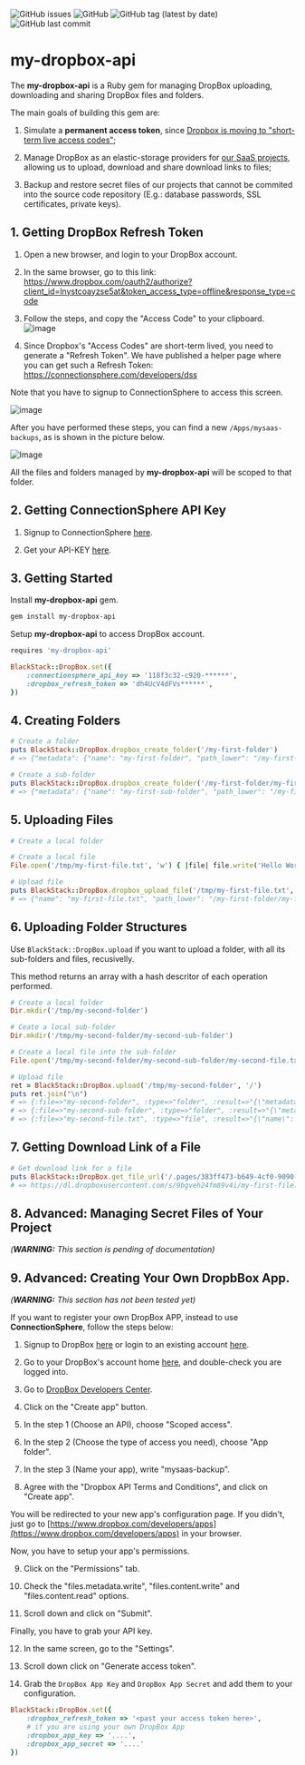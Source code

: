 ![GitHub issues](https://img.shields.io/github/issues/leandrosardi/my-dropbox-api) ![GitHub](https://img.shields.io/github/license/leandrosardi/my-dropbox-api) ![GitHub tag (latest by date)](https://img.shields.io/github/v/tag/leandrosardi/my-dropbox-api) ![GitHub last commit](https://img.shields.io/github/last-commit/leandrosardi/my-dropbox-api)

# my-dropbox-api

The **my-dropbox-api** is a Ruby gem for managing DropBox uploading, downloading and sharing DropBox files and folders.

The main goals of building this gem are:

1. Simulate a **permanent access token**, since [Dropbox is moving to "short-term live access codes"](https://www.dropboxforum.com/t5/Discuss-Dropbox-Developer-API/Permanent-access-token/td-p/592644);

2. Manage DropBox as an elastic-storage providers for [our SaaS projects](https://github.com/leandrosardi/mysaas), allowing us to upload, download and share download links to files;

3. Backup and restore secret files of our projects that cannot be commited into the source code repository (E.g.: database passwords, SSL certificates, private keys).

## 1. Getting DropBox Refresh Token

1. Open a new browser, and login to your DropBox account.

2. In the same browser, go to this link:
https://www.dropbox.com/oauth2/authorize?client_id=lnystcoayzse5at&token_access_type=offline&response_type=code

3. Follow the steps, and copy the "Access Code" to your clipboard.
![image](https://user-images.githubusercontent.com/55877846/215112803-4f4b08b3-5fa5-45f9-ac27-b1d1aba5ba2e.png)

4. Since Dropbox's "Access Codes" are short-term lived, you need to generate a "Refresh Token".
We have published a helper page where you can get such a Refresh Token:
https://connectionsphere.com/developers/dss

Note that you have to signup to ConnectionSphere to access this screen.

![image](https://user-images.githubusercontent.com/55877846/215155561-ed1c915f-e585-49bd-957d-4e9cc60d3f02.png)


After you have performed these steps, you can find a new `/Apps/mysaas-backups`, as is shown in the picture below.

![Image](https://user-images.githubusercontent.com/55877846/227719530-1d0ce570-0844-49cb-a33f-f91538b97e84.png)

All the files and folders managed by **my-dropbox-api** will be scoped to that folder.

## 2. Getting ConnectionSphere API Key

1. Signup to ConnectionSphere [here](https://connectionsphere.com/signup).

2. Get your API-KEY [here](https://connectionsphere.com/settings/apikey).

## 3. Getting Started

Install **my-dropbox-api** gem.

```bash
gem install my-dropbox-api
```

Setup **my-dropbox-api** to access DropBox account.

```ruby
requires 'my-dropbox-api'

BlackStack::DropBox.set({
    :connectionsphere_api_key => '118f3c32-c920-******',
    :dropbox_refresh_token => 'dh4UcV4dFVs******',
})
```

## 4. Creating Folders

```ruby
# Create a folder
puts BlackStack::DropBox.dropbox_create_folder('/my-first-folder')
# => {"metadata": {"name": "my-first-folder", "path_lower": "/my-first-folder", "path_display": "/my-first-folder", "id": "id:Vtyvsunm9sMAAAAAAAAACA"}}

# Create a sub-folder
puts BlackStack::DropBox.dropbox_create_folder('/my-first-folder/my-first-sub-folder')
# => {"metadata": {"name": "my-first-sub-folder", "path_lower": "/my-first-folder/my-first-sub-folder", "path_display": "/my-first-folder/my-first-sub-folder", "id": "id:Vtyvsunm9sMAAAAAAAAACQ"}}
```

## 5. Uploading Files

```ruby
# Create a local folder

# Create a local file
File.open('/tmp/my-first-file.txt', 'w') { |file| file.write('Hello World!') }

# Upload file
puts BlackStack::DropBox.dropbox_upload_file('/tmp/my-first-file.txt', '/my-first-folder/my-first-file.txt')
# => {"name": "my-first-file.txt", "path_lower": "/my-first-folder/my-first-file.txt", "path_display": "/my-first-folder/my-first-file.txt", "id": "id:Vtyvsunm9sMAAAAAAAAACw", "client_modified": "2023-03-25T14:20:36Z", "server_modified": "2023-03-25T14:20:37Z", "rev": "5f7ba36b1776ce01d7d61", "size": 12, "is_downloadable": true, "content_hash": "61f417374f4400b47dcae1a8f402d4f4dacf455a0442a06aa455a447b0d4e170"}
```

## 6. Uploading Folder Structures

Use `BlackStack::DropBox.upload` if you want to upload a folder, with all its sub-folders and files, recusivelly.

This method returns an array with a hash descritor of each operation performed.

```ruby
# Create a local folder
Dir.mkdir('/tmp/my-second-folder')

# Ceate a local sub-folder
Dir.mkdir('/tmp/my-second-folder/my-second-sub-folder')

# Create a local file into the sub-folder
File.open('/tmp/my-second-folder/my-second-sub-folder/my-second-file.txt', 'w') { |file| file.write('Hello World!') }

# Upload file
ret = BlackStack::DropBox.upload('/tmp/my-second-folder', '/')
puts ret.join("\n")
# => {:file=>"my-second-folder", :type=>"folder", :result=>"{\"metadata\": {\"name\": \"my-second-folder\", \"path_lower\": \"/my-second-folder\", \"path_display\": \"/my-second-folder\", \"id\": \"id:Vtyvsunm9sMAAAAAAAAAEQ\"}}"}
# => {:file=>"my-second-sub-folder", :type=>"folder", :result=>"{\"metadata\": {\"name\": \"my-second-sub-folder\", \"path_lower\": \"/my-second-folder/my-second-sub-folder\", \"path_display\": \"/my-second-folder/my-second-sub-folder\", \"id\": \"id:Vtyvsunm9sMAAAAAAAAAEg\"}}"}
# => {:file=>"my-second-file.txt", :type=>"file", :result=>"{\"name\": \"my-second-file.txt\", \"path_lower\": \"/my-second-folder/my-second-sub-folder/my-second-file.txt\", \"path_display\": \"/my-second-folder/my-second-sub-folder/my-second-file.txt\", \"id\": \"id:Vtyvsunm9sMAAAAAAAAAEw\", \"client_modified\": \"2023-03-25T15:17:28Z\", \"server_modified\": \"2023-03-25T15:17:28Z\", \"rev\": \"5f7bb020690c7e01d7d61\", \"size\": 12, \"is_downloadable\": true, \"content_hash\": \"61f417374f4400b47dcae1a8f402d4f4dacf455a0442a06aa455a447b0d4e170\"}"}
```

## 7. Getting Download Link of a File

```ruby
# Get download link for a file
puts BlackStack::DropBox.get_file_url('/.pages/383ff473-b649-4cf0-9090-a41022c8d6c4.html')
# => https://dl.dropboxusercontent.com/s/9bgveh24fm89v4i/my-first-file.txt?dl=1
```

## 8. Advanced: Managing Secret Files of Your Project

_(**WARNING:** This section is pending of documentation)_

## 9. Advanced: Creating Your Own DropbBox App.

_(**WARNING:** This section has not been tested yet)_

If you want to register your own DropBox APP, instead to use **ConnectionSphere**, follow the steps below:

1. Signup to DropBox [here](https://www.dropbox.com/register) or login to an existing account [here](https://www.dropbox.com/login).

2. Go to your DropBox's account home [here](https://www.dropbox.com/home), and double-check you are logged into.

3. Go to [DropBox Developers Center](https://www.dropbox.com/developers/apps/).

4. Click on the "Create app" button.

5. In the step 1 (Choose an API), choose "Scoped access".

6. In the step 2 (Choose the type of access you need), choose "App folder".

7. In the step 3 (Name your app), write "mysaas-backup".

8. Agree with the "Dropbox API Terms and Conditions", and click on "Create app".

You will be redirected to your new app's configuration page.
If you didn't, just go to [https://www.dropbox.com/developers/apps](https://www.dropbox.com/developers/apps) in your browser.

Now, you have to setup your app's permissions.

9. Click on the "Permissions" tab.

10. Check the "files.metadata.write", "files.content.write" and "files.content.read" options.

11. Scroll down and click on "Submit".

Finally, you have to grab your API key.

12. In the same screen, go to the "Settings".

13. Scroll down click on "Generate access token". 

14. Grab the `DropBox App Key` and `DropBox App Secret` and add them to your configuration.

```ruby
BlackStack::DropBox.set({
    :dropbox_refresh_token => '<past your access token here>',
    # if you are using your own DropBox App
    :dropbox_app_key => '....',
    :dropbox_app_secret => '....'
})
```